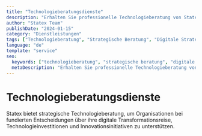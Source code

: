 ```yaml
---
title: "Technologieberatungsdienste"
description: "Erhalten Sie professionelle Technologieberatung von Statex. Strategische Beratung, die Ihrem Unternehmen hilft, Technologie für Wachstum und Wettbewerbsvorteile zu nutzen."
author: "Statex Team"
publishDate: "2024-01-15"
category: "Dienstleistungen"
tags: ["Technologieberatung", "Strategische Beratung", "Digitale Strategie", "Geschäftsberatung", "Technologieberatung"]
language: "de"
template: "service"
seo:
  keywords: ["technologieberatung", "strategische beratung", "digitale strategie", "geschäftsberatung", "technologieberatung"]
  metaDescription: "Erhalten Sie professionelle Technologieberatung von Statex. Strategische Beratung, die Ihrem Unternehmen hilft, Technologie für Wachstum und Wettbewerbsvorteile zu nutzen."
---
```


# Technologieberatungsdienste

Statex bietet strategische Technologieberatung, um Organisationen bei fundierten Entscheidungen über ihre digitale Transformationsreise, Technologieinvestitionen und Innovationsinitiativen zu unterstützen. 